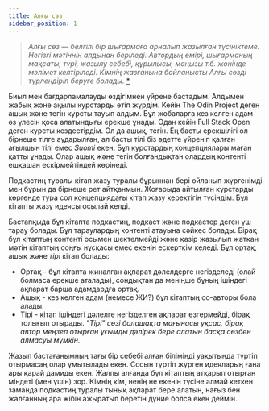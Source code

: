 ```yaml
---
title: Алғы сөз
sidebar_position: 1
---
```


> _Алғы сөз — белгілі бір шығармаға арналып жазылған түсініктеме. Негізгі мәтіннің алдынан беріледі. Автордың өмірі, шығарманың мақсаты, түрі, жазылу себебі, құрылысы, маңызы т.б. жөнінде мәлімет келтіріледі. Кімнің жазғанына байланысты Алғы сөзді түрлендіріп беруге болады._ [\*](https://w.wiki/8De4)

Биыл мен бағдарламалауды өздігімнен үйрене бастадым. Алдымен жабық және ақылы курстарды өтіп жүрдім. Кейін The Odin Project деген ашық және тегін курсты тауып алдым. Бұл жобаларға кез келген адам өз үлесін қоса алатындығы ерекше ұнады. Одан кейін Full Stack Open деген курсты кездестірдім. Ол да ашық, тегін. Ең басты ерекшілігі ол бірнеше тілге аударылған, ал басты тілі біз әдетте үйреніп қалған ағылшын тілі емес _Suomi_ екен. Бұл курстардың концепциялары маған қатты ұнады. Олар ашық және тегін болғандықтан олардың контенті ешқашан ескірмейтіндей көрінеді.

Подкастиң туралы кітап жазу туралы бұрыннан бері ойланып жүргенімді мен бұрын да бірнеше рет айтқанмын. Жоғарыда айтылған курстарды көргенде тура сол концепциядағы кітап жазу керектігін түсіндім. Бұл кітапты жазу идеясы осылай келді.

Бастапқыда бұл кітапта подкастиң, подкаст және подкастер деген үш тарау болады. Бұл тараулардың контенті атауына сәйкес болады. Бірақ бұл кітаптың контенті осымен шектелмейді және қазір жазылып жатқан мәтін кітаптың соңғы нұсқасы емес екенін ескерткім келеді. Бұл ортақ, ашық және _тірі_ кітап болады:

- Ортақ - бұл кітапта жиналған ақпарат дәлелдерге негізделеді (олай болмаса ерекше аталады), сондықтан да меніңше бұның ішіндегі ақпарат барша адамдардға ортақ.
- Ашық - кез келген адам (немесе ЖИ?) бұл кітаптың со-авторы бола алады.
- Тірі - кітап ішіндегі дәлелге негізделген ақпарат өзгермейді, бірақ толығып отырады. _"Тірі" сөзі болашақта мағынасы ұқсас, бірақ автор меңзеп отырған ұғымды дәлірек бере алатын басқа сөзбен алмасуы мүмкін._

Жазып бастағанымның тағы бір себебі алған біліміңді уақытында түртіп отырмасаң олар ұмытылады екен. Сосын түртіп жүрген идеяларың ғана ары қарай дамиды екен. Жалпы алғанда бұл кітаптың атқарып отырған міндеті (мен үшін) зор. Кімнің кім, ненің не екенін түсіне алмай кеткен заманда подкастиң туралы тынық ақпарат бере алатын, нағыз бен жалғанның ара жібін ажыратып беретін дүние болса екен деймін.